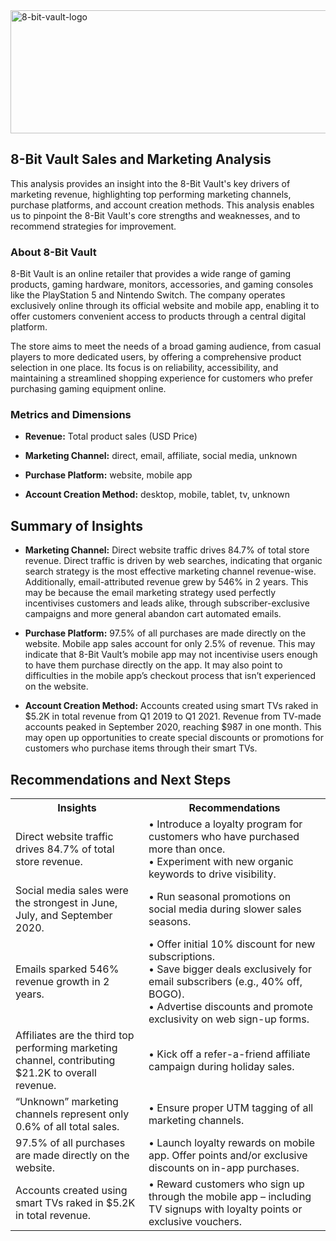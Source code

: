 <img width="1439" height="197" alt="8-bit-vault-logo" src="https://github.com/user-attachments/assets/dfd24b7b-aaa7-4dfd-ad21-aefbfcc0ace9" />

<h2>8-Bit Vault Sales and Marketing Analysis</h2>

This analysis provides an insight into the 8-Bit Vault's key drivers of marketing revenue, highlighting top performing marketing channels, purchase platforms, and account creation methods. This analysis enables us to pinpoint the 8-Bit Vault's core strengths and weaknesses, and to recommend strategies for improvement.

<h3>About 8-Bit Vault</h3>

8-Bit Vault is an online retailer that provides a wide range of gaming products, gaming hardware, monitors, accessories, and gaming consoles like the PlayStation 5 and Nintendo Switch. The company operates exclusively online through its official website and mobile app, enabling it to offer customers convenient access to products through a central digital platform.

The store aims to meet the needs of a broad gaming audience, from casual players to more dedicated users, by offering a comprehensive product selection in one place. Its focus is on reliability, accessibility, and maintaining a streamlined shopping experience for customers who prefer purchasing gaming equipment online.


<h3>Metrics and Dimensions</h3>

- <b>Revenue:</b> Total product sales (USD Price)

- <b>Marketing Channel:</b> direct, email, affiliate, social media, unknown

- <b>Purchase Platform:</b> website, mobile app

- <b>Account Creation Method:</b> desktop, mobile, tablet, tv, unknown


<h2>Summary of Insights</h2>

- <b>Marketing Channel:</b> Direct website traffic drives 84.7% of total store revenue. Direct traffic is driven by web searches, indicating that organic search strategy is the most effective marketing channel revenue-wise. Additionally, email-attributed revenue grew by 546% in 2 years. This may be because the email marketing strategy used perfectly incentivises customers and leads alike, through subscriber-exclusive campaigns and more general abandon cart automated emails. 

- <b>Purchase Platform:</b> 97.5% of all purchases are made directly on the website. Mobile app sales account for only 2.5% of revenue. This may indicate that 8-Bit Vault’s mobile app may not incentivise users enough to have them purchase directly on the app. It may also point to difficulties in the mobile app’s checkout process that isn’t experienced on the website.

- <b>Account Creation Method:</b> Accounts created using smart TVs raked in $5.2K in total revenue from Q1 2019 to Q1 2021. Revenue from TV-made accounts peaked in September 2020, reaching $987 in one month. This may open up opportunities to create special discounts or promotions for customers who purchase items through their smart TVs.


<h2>Recommendations and Next Steps</h2>

  <table>
    <tr>
      <th>Insights</th>
      <th>Recommendations</th>
    </tr>
    <tr>
      <td>Direct website traffic drives 84.7% of total store revenue.</td>
      <td>
        • Introduce a loyalty program for customers who have purchased more than once.<br>
        • Experiment with new organic keywords to drive visibility.
      </td>
    </tr>
    <tr>
      <td>Social media sales were the strongest in June, July, and September 2020.</td>
      <td>
        • Run seasonal promotions on social media during slower sales seasons.
      </td>
    </tr>
    <tr>
      <td>Emails sparked 546% revenue growth in 2 years.</td>
      <td>
        • Offer initial 10% discount for new subscriptions.<br>
        • Save bigger deals exclusively for email subscribers (e.g., 40% off, BOGO).<br>
        • Advertise discounts and promote exclusivity on web sign-up forms.
      </td>
    </tr>
    <tr>
      <td>Affiliates are the third top performing marketing channel, contributing $21.2K to overall revenue.</td>
      <td>
        • Kick off a refer-a-friend affiliate campaign during holiday sales.
      </td>
    </tr>
    <tr>
      <td>“Unknown” marketing channels represent only 0.6% of all total sales.</td>
      <td>
        • Ensure proper UTM tagging of all marketing channels.
      </td>
    </tr>
    <tr>
      <td>97.5% of all purchases are made directly on the website.</td>
      <td>
        • Launch loyalty rewards on mobile app. Offer points and/or exclusive discounts on in-app purchases.
      </td>
    </tr>
    <tr>
      <td>Accounts created using smart TVs raked in $5.2K in total revenue.</td>
      <td>
        • Reward customers who sign up through the mobile app – including TV signups with loyalty points or exclusive vouchers.
      </td>
    </tr>
  </table>
